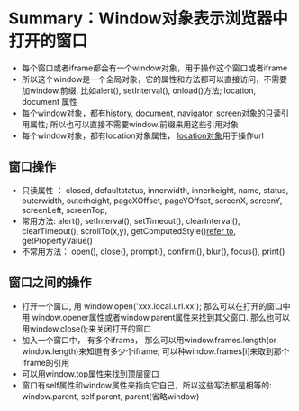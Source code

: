 # Summary：Window对象表示浏览器中打开的窗口
 * 每个窗口或者iframe都会有一个window对象，用于操作这个窗口或者iframe
 * 所以这个window是一个全局对象，它的属性和方法都可以直接访问，不需要加window.前缀. 比如alert(), setInterval(), onload()方法; location, document 属性
 * 每个window对象，都有history, document, navigator, screen对象的只读引用属性; 所以也可以直接不需要window.前缀来用这些引用对象
 * 每个window对象，都有location对象属性， [location对象](https://github.com/dudulaopo833/JS-Projects/blob/master/BroswerObject_WindowObject_LocationObject.md)用于操作url
 
 ## 窗口操作
 * 只读属性 ： closed, defaultstatus, innerwidth, innerheight, name, status, outerwidth, outerheight, pageXOffset, pageYOffset, screenX, screenY, screenLeft, screenTop, 
 * 常用方法: alert(), setInterval(), setTimeout(), clearInterval(), clearTimeout(), scrollTo(x,y), getComputedStyle()[refer to](http://www.zhangxinxu.com/wordpress/2012/05/getcomputedstyle-js-getpropertyvalue-currentstyle/), getPropertyValue()
 * 不常用方法： open(), close(), prompt(), confirm(), blur(), focus(), print()
 
 
 ## 窗口之间的操作
 * 打开一个窗口, 用 window.open('xxx.local.url.xx'); 那么可以在打开的窗口中用 window.opener属性或者window.parent属性来找到其父窗口. 那么也可以用window.close();来关闭打开的窗口
 * 加入一个窗口中， 有多个iframe， 那么可以用window.frames.length(or window.length)来知道有多少个iframe; 可以种window.frames[i]来取到那个iframe的引用
 * 可以用window.top属性来找到顶层窗口
 * 窗口有self属性和window属性来指向它自己，所以这些写法都是相等的: window.parent, self.parent, parent(省略window)
